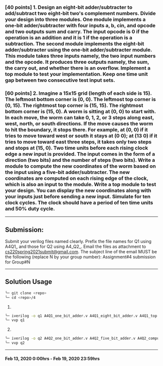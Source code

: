 ### [40 points] 1. Design an eight-bit adder/subtracter to add/subtract two eight-bit two's complement numbers. Divide your design into three modules. One module implements a one-bit adder/subtracter with four inputs a, b, cin, and opcode and two outputs sum and carry. The input opcode is 0 if the operation is an addition and it is 1 if the operation is a subtraction. The second module implements the eight-bit adder/subtracter using the one-bit adder/subtracter module. This module takes three inputs namely, the two input numbers and the opcode. It produces three outputs namely, the sum, the carry out, and whether there is an overflow. Implement a top module to test your implementation. Keep one time unit gap between two consecutive test input sets.

### [60 points] 2. Imagine a 15x15 grid (length of each side is 15). The leftmost bottom corner is (0, 0). The leftmost top corner is (0, 15). The rightmost top corner is (15, 15). The rightmost bottom corner is (15, 0). A worm is sitting at (0, 0) to start with. In each move, the worm can take 0, 1, 2, or 3 steps along east, west, north, or south directions. If the move causes the worm to hit the boundary, it stops there. For example, at (0, 0) if it tries to move toward west or south it stays at (0 0); at (13 0) if it tries to move toward east three steps, it takes only two steps and stops at (15, 0). Two time units before each rising clock edge a new input is provided. The input comes in the form of a direction (two bits) and the number of steps (two bits). Write a module to compute the new coordinates of the worm based on the input using a five-bit adder/subtracter. The new coordinates are computed on each rising edge of the clock, which is also an input to the module. Write a top module to test your design. You can display the new coordinates along with your inputs just before sending a new input. Simulate for ten clock cycles. The clock should have a period of ten time units and 50% duty cycle.

----------------
## Submission:
Submit your verilog files named clearly. Prefix the file names for Q1 using A4Q1_ and those for Q2 using A4_Q2_. Email the files as attachment to cs220spring2021submit@gmail.com. The subject line of the email MUST be the following (replace N by your group number): Assignment#4 submission for Group#N

---------------
## Solution Usage
```bash
╰─ git clone <repo>
╰─ cd <repo>/4
```
1.
```bash
╰─ iverilog -o q1 A4Q1_one_bit_adder.v A4Q1_eight_bit_adder.v A4Q1_top.v
╰─ vvp q1 
```
2.
```bash
╰─ iverilog -o q2 A4Q2_one_bit_adder.v A4Q2_five_bit_adder.v A4Q2_compute_coordinates.v A4Q2_top.v
╰─ vvp q2 
```
---------------
#### Feb 13, 2020 0:00hrs - Feb 19, 2020 23:59hrs